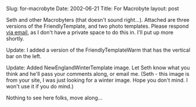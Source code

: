 Slug: for-macrobyte
Date: 2002-06-21
Title: For Macrobyte
layout: post


Seth and other Macrobyters (that doesn&#39;t sound right...). Attached are three versions of the FriendlyTemplate, and two photo templates. Please respond <a href="mailto:steve@redmonk.net">via email</a>, as I don&#39;t have a private space to do this in. I&#39;ll put up more shortly.

Update: I added a version of the FriendlyTemplateWarm that has the vertical bar on the left.

Update: Added NewEnglandWinterTemplate image. Let Seth know what you think and he&#39;ll pass your comments along, or email me. (Seth - this image is from your site, I was just looking for a winter image. Hope you don&#39;t mind. I won&#39;t use it if you do mind.)



Nothing to see here folks, move along...

